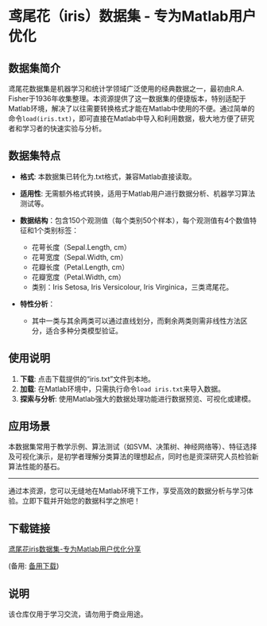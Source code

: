 # 鸢尾花（iris）数据集 - 专为Matlab用户优化

## 数据集简介

鸢尾花数据集是机器学习和统计学领域广泛使用的经典数据之一，最初由R.A. Fisher于1936年收集整理。本资源提供了这一数据集的便捷版本，特别适配于Matlab环境，解决了以往需要转换格式才能在Matlab中使用的不便。通过简单的命令`load(iris.txt)`，即可直接在Matlab中导入和利用数据，极大地方便了研究者和学习者的快速实验与分析。

## 数据集特点

- **格式**: 本数据集已转化为.txt格式，兼容Matlab直接读取。
- **适用性**: 无需额外格式转换，适用于Matlab用户进行数据分析、机器学习算法测试等。
- **数据结构**：包含150个观测值（每个类别50个样本），每个观测值有4个数值特征和1个类别标签：
    - 花萼长度（Sepal.Length, cm）
    - 花萼宽度（Sepal.Width, cm）
    - 花瓣长度（Petal.Length, cm）
    - 花瓣宽度（Petal.Width, cm）
    - 类别：Iris Setosa, Iris Versicolour, Iris Virginica，三类鸢尾花。
    
- **特性分析**：
    - 其中一类与其余两类可以通过直线划分，而剩余两类则需非线性方法区分，适合多种分类模型验证。
    
## 使用说明

1. **下载**: 点击下载提供的“iris.txt”文件到本地。
2. **加载**: 在Matlab环境中，只需执行命令`load iris.txt`来导入数据。
3. **探索与分析**: 使用Matlab强大的数据处理功能进行数据预览、可视化或建模。

## 应用场景

本数据集常用于教学示例、算法测试（如SVM、决策树、神经网络等）、特征选择及可视化演示，是初学者理解分类算法的理想起点，同时也是资深研究人员检验新算法性能的基石。

---

通过本资源，您可以无缝地在Matlab环境下工作，享受高效的数据分析与学习体验。立即下载并开始您的数据科学之旅吧！

## 下载链接
[鸢尾花iris数据集-专为Matlab用户优化分享]() 

(备用: [备用下载](https://pan.baidu.com/s/1vKuzvk66HeN6MYTbM4kyQQ?pwd=1234))

## 说明

该仓库仅用于学习交流，请勿用于商业用途。
